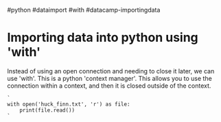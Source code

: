#python #dataimport #with #datacamp-importingdata
# Importing data into python using 'with'
Instead of using an open connection and needing to close it later, we can use 'with'. This is a python 'context manager'. This allows you to use the connection within a context, and then it is closed outside of the context.

	`
	with open('huck_finn.txt', 'r') as file:
	    print(file.read())
	`